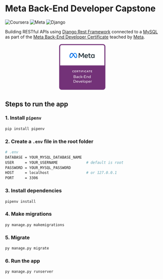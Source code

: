 # Meta Back-End Developer Capstone

![Coursera](https://img.shields.io/badge/Coursera-0747a6?style=flat&logo=coursera&logoColor=white)
![Meta](https://img.shields.io/badge/Meta-0668E1?style=flat&logo=meta&logoColor=white)
![Django](https://img.shields.io/badge/Django-092e20?style=flat&logo=django&logoColor=white)

Building RESTful APIs using [Django Rest Framework](https://www.django-rest-framework.org/) connected to a [MySQL](https://dev.mysql.com/downloads/) as part of the [Meta Back-End Developer Certificate](https://www.coursera.org/professional-certificates/meta-back-end-developer) teached by [Meta](https://www.facebook.com/business/learn/back-end-back-end-developer-certificate-coursera).

<p align="center">
    <a href="https://www.credly.com/org/facebook-blueprint/badge/meta-back-end-developer-certificate">
        <img src="images/meta-backend-cert.png" width="30%" height="30%" />
    </a>
</p>

## Steps to run the app

### 1. Install `pipenv`

```bash
pip install pipenv
```

### 2. Create a `.env` file in the root folder

```bash
# .env
DATABASE = YOUR_MYSQL_DATABASE_NAME
USER     = YOUR_USERNAME             # default is root
PASSWORD = YOUR_MYSQL_PASSWORD
HOST     = localhost                 # or 127.0.0.1
PORT     = 3306
```

### 3. Install dependencies

```bash
pipenv install
```

### 4. Make migrations

```bash
py manage.py makemigrations
```

### 5. Migrate

```bash
py manage.py migrate
```

### 6. Run the app

```bash
py manage.py runserver
```
